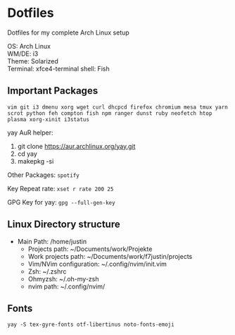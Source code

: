 # Dotfiles

Dotfiles for my complete Arch Linux setup

OS: Arch Linux<br>
WM/DE: i3<br>
Theme: Solarized<br>
Terminal: xfce4-terminal
shell: Fish

## Important Packages
`vim git i3 dmenu xorg wget curl dhcpcd firefox chromium mesa tmux yarn scrot python feh compton fish npm ranger dunst ruby neofetch htop plasma xorg-xinit i3status`

yay AuR helper: 
1. git clone https://aur.archlinux.org/yay.git
2. cd yay
3. makepkg -si

Other Packages: `spotify`

Key Repeat rate: `xset r rate 200 25`

GPG Key for yay: `gpg --full-gen-key`
 
## Linux Directory structure
- Main Path: /home/justin
  - Projects path: ~/Documents/work/Projekte
  - Work projects path: ~/Documents/work/f7justin/projects
  - Vim/NVim configuration: ~/.config/nvim/init.vim
  - Zsh: ~/.zshrc
  - Ohmyzsh: ~/.oh-my-zsh
  - nvim path: ~/.config/nvim/

## Fonts
`yay -S tex-gyre-fonts otf-libertinus noto-fonts-emoji`
